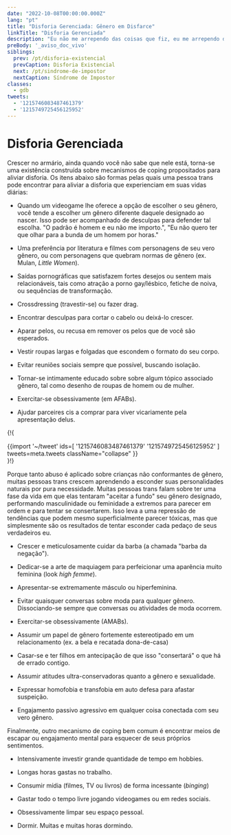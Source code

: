 ```yaml
---
date: "2022-10-08T00:00:00.000Z"
lang: "pt"
title: "Disforia Gerenciada: Gênero em Disfarce"
linkTitle: "Disforia Gerenciada"
description: "Eu não me arrependo das coisas que fiz, eu me arrependo das coisas que não fiz quando tive a chance."
preBody: '_aviso_doc_vivo'
siblings:
  prev: /pt/disforia-existencial
  prevCaption: Disforia Existencial
  next: /pt/sindrome-de-impostor
  nextCaption: Síndrome de Impostor
classes:
  - gdb
tweets:
  - '1215746083487461379'
  - '1215749725456125952'
---
```


# Disforia Gerenciada

Crescer no armário, ainda quando você não sabe que nele está, torna-se uma existência construída sobre mecanismos de coping propositados para aliviar disforia. Os itens abaixo são formas pelas quais uma pessoa trans pode encontrar para aliviar a disforia que experienciam em suas vidas diárias:

- Quando um videogame lhe oferece a opção de escolher o seu gênero, você tende a escolher um gênero diferente daquele designado ao nascer. Isso pode ser acompanhado de desculpas para defender tal escolha. "O padrão é homem e eu não me importo.", "Eu não quero ter que olhar para a bunda de um homem por horas."

- Uma preferência por literatura e filmes com personagens de seu vero gênero, ou com personagens que quebram normas de gênero (ex. Mulan, _Little Women_).

- Saídas pornográficas que satisfazem fortes desejos ou sentem mais relacionáveis, tais como atração a porno gay/lésbico, fetiche de noiva, ou sequências de transformação.

- Crossdressing (travestir-se) ou fazer drag.

- Encontrar desculpas para cortar o cabelo ou deixá-lo crescer.

- Aparar pelos, ou recusa em remover os pelos que de você são esperados.

- Vestir roupas largas e folgadas que escondem o formato do seu corpo.

- Evitar reuniões sociais sempre que possível, buscando isolação.

- Tornar-se intimamente educado sobre sobre algum tópico associado gênero, tal como desenho de roupas de homem ou de mulher.

- Exercitar-se obsessivamente (em AFABs).

- Ajudar parceires cis a comprar para viver vicariamente pela apresentação delus.

{!{ <div class="gutter">{{import '~/tweet' ids=[
  '1215746083487461379'
  '1215749725456125952'
] tweets=meta.tweets className="collapse" }}</div> }!}

Porque tanto abuso é aplicado sobre crianças não conformantes de gênero, muitas pessoas trans crescem aprendendo a esconder suas personalidades naturais por pura necessidade. Muitas pessoas trans falam sobre ter uma fase da vida em que elas tentaram "aceitar a fundo" seu gênero designado, performando masculinidade ou feminidade a extremos para parecer em ordem e para tentar se consertarem. Isso leva a uma repressão de tendências que podem mesmo superficialmente parecer tóxicas, mas que simplesmente são os resultados de tentar esconder cada pedaço de seus verdadeiros eu.

- Crescer e meticulosamente cuidar da barba (a chamada "barba da negação").

- Dedicar-se a arte de maquiagem para perfeicionar uma aparência muito feminina (look _high femme_).

- Apresentar-se extremamente másculo ou hiperfeminina.

- Evitar quaisquer conversas sobre moda para qualquer gênero. Dissociando-se sempre que conversas ou atividades de moda ocorrem.

- Exercitar-se obsessivamente (AMABs).

- Assumir um papel de gênero fortemente estereotipado em um relacionamento (ex. a bela e recatada dona-de-casa)

- Casar-se e ter filhos em antecipação de que isso "consertará" o que há de errado contigo.

- Assumir atitudes ultra-conservadoras quanto a gênero e sexualidade.

- Expressar homofobia e transfobia em auto defesa para afastar suspeição.

- Engajamento passivo agressivo em qualquer coisa conectada com seu vero gênero.

Finalmente, outro mecanismo de coping bem comum é encontrar meios de escapar ou engajamento mental para esquecer de seus próprios sentimentos.

- Intensivamente investir grande quantidade de tempo em hobbies.

- Longas horas gastas no trabalho.

- Consumir mídia (filmes, TV ou livros) de forma incessante (_binging_)

- Gastar todo o tempo livre jogando videogames ou em redes sociais.

- Obsessivamente limpar seu espaço pessoal.

- Dormir. Muitas e muitas horas dormindo.